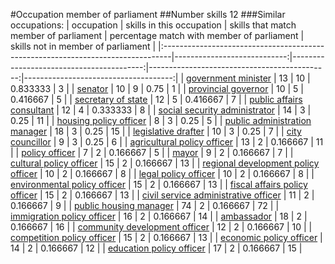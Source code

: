 #Occupation member of parliament
##Number skills 12
###Similar occupations:
| occupation                                                                      |   skills in this occupation |   skills that match member of parliament |   percentage match with member of parliament |   skills not in member of parliament |
|:--------------------------------------------------------------------------------|----------------------------:|-----------------------------------------:|---------------------------------------------:|-------------------------------------:|
| [government minister](government_minister.md)                                   |                          13 |                                       10 |                                     0.833333 |                                    3 |
| [senator](senator.md)                                                           |                          10 |                                        9 |                                     0.75     |                                    1 |
| [provincial governor](provincial_governor.md)                                   |                          10 |                                        5 |                                     0.416667 |                                    5 |
| [secretary of state](secretary_of_state.md)                                     |                          12 |                                        5 |                                     0.416667 |                                    7 |
| [public affairs consultant](public_affairs_consultant.md)                       |                          12 |                                        4 |                                     0.333333 |                                    8 |
| [social security administrator](social_security_administrator.md)               |                          14 |                                        3 |                                     0.25     |                                   11 |
| [housing policy officer](housing_policy_officer.md)                             |                           8 |                                        3 |                                     0.25     |                                    5 |
| [public administration manager](public_administration_manager.md)               |                          18 |                                        3 |                                     0.25     |                                   15 |
| [legislative drafter](legislative_drafter.md)                                   |                          10 |                                        3 |                                     0.25     |                                    7 |
| [city councillor](city_councillor.md)                                           |                           9 |                                        3 |                                     0.25     |                                    6 |
| [agricultural policy officer](agricultural_policy_officer.md)                   |                          13 |                                        2 |                                     0.166667 |                                   11 |
| [policy officer](policy_officer.md)                                             |                           7 |                                        2 |                                     0.166667 |                                    5 |
| [mayor](mayor.md)                                                               |                           9 |                                        2 |                                     0.166667 |                                    7 |
| [cultural policy officer](cultural_policy_officer.md)                           |                          15 |                                        2 |                                     0.166667 |                                   13 |
| [regional development policy officer](regional_development_policy_officer.md)   |                          10 |                                        2 |                                     0.166667 |                                    8 |
| [legal policy officer](legal_policy_officer.md)                                 |                          10 |                                        2 |                                     0.166667 |                                    8 |
| [environmental policy officer](environmental_policy_officer.md)                 |                          15 |                                        2 |                                     0.166667 |                                   13 |
| [fiscal affairs policy officer](fiscal_affairs_policy_officer.md)               |                          15 |                                        2 |                                     0.166667 |                                   13 |
| [civil service administrative officer](civil_service_administrative_officer.md) |                          11 |                                        2 |                                     0.166667 |                                    9 |
| [public housing manager](public_housing_manager.md)                             |                          74 |                                        2 |                                     0.166667 |                                   72 |
| [immigration policy officer](immigration_policy_officer.md)                     |                          16 |                                        2 |                                     0.166667 |                                   14 |
| [ambassador](ambassador.md)                                                     |                          18 |                                        2 |                                     0.166667 |                                   16 |
| [community development officer](community_development_officer.md)               |                          12 |                                        2 |                                     0.166667 |                                   10 |
| [competition policy officer](competition_policy_officer.md)                     |                          15 |                                        2 |                                     0.166667 |                                   13 |
| [economic policy officer](economic_policy_officer.md)                           |                          14 |                                        2 |                                     0.166667 |                                   12 |
| [education policy officer](education_policy_officer.md)                         |                          17 |                                        2 |                                     0.166667 |                                   15 |

